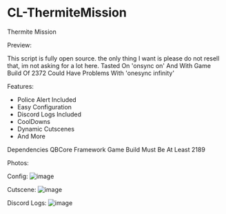 # CL-ThermiteMission

Thermite Mission

Preview:

This script is fully open source. the only thing I want is please do not resell that, im not asking for a lot here.
Tasted On 'onsync on' And With Game Build Of 2372 Could Have Problems With 'onesync infinity'

Features:
- Police Alert Included
- Easy Configuration
- Discord Logs Included
- CoolDowns
- Dynamic Cutscenes
- And More

Dependencies
QBCore Framework
Game Build Must Be At Least 2189

Photos:

Config:
![image](https://user-images.githubusercontent.com/96447671/161264710-f5d74b83-8456-47fd-8de0-30e133de4486.png)

Cutscene: 
![image](https://user-images.githubusercontent.com/96447671/161264760-4e5440e9-c4f3-43f4-af67-1c8b41347d1b.png)

Discord Logs:
![image](https://user-images.githubusercontent.com/96447671/161264926-fe34d5a0-5388-410d-bcd6-a5f52ff98932.png)

